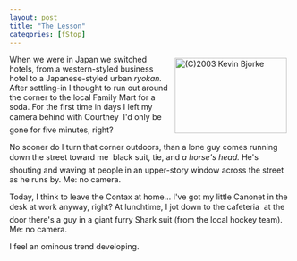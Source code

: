 ```yaml
---
layout: post
title: "The Lesson"
categories: [fStop]
---
```

<a href="/photo/journal/sep03zZ-05.html"><img src="http://www.botzilla.com/bpix/sep03zZ-05.jpg" width=200 height=135 hspace=8 vspace=6 border=0 align="right" title="(C)2003 Kevin Bjorke"></a>When we were in Japan we switched hotels, from a western-styled business hotel to a Japanese-styled urban <i>ryokan.</i> After settling-in I thought to run out around the corner to the local Family Mart for a soda. For the first time in days I left my camera behind with Courtney &#150; I'd only be gone for five minutes, right?

No sooner do I turn that corner outdoors, than a lone guy comes running down the street toward me &#151; black suit, tie, and <i>a horse's head.</i> He's shouting and waving at people in an upper-story window across the street as he runs by. Me: no camera.

Today, I think to leave the Contax at home... I've got my little Canonet in the desk at work anyway, right? At lunchtime, I jot down to the cafeteria &#151; at the door there's a guy in a giant furry Shark suit (from the local hockey team). Me: no camera.

I feel an ominous trend developing.

<!--more-->


